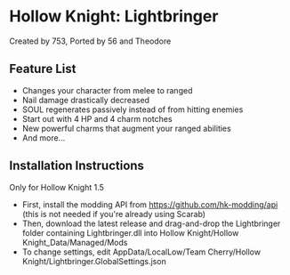 # Hollow Knight: Lightbringer

Created by 753, Ported by 56 and Theodore

## Feature List

+ Changes your character from melee to ranged
+ Nail damage drastically decreased
+ SOUL regenerates passively instead of from hitting enemies
+ Start out with 4 HP and 4 charm notches
+ New powerful charms that augment your ranged abilities
+ And more...

## Installation Instructions

Only for Hollow Knight 1.5 
+ First, install the modding API from https://github.com/hk-modding/api (this is not needed if you're already using Scarab)
+ Then, download the latest release and drag-and-drop the Lightbringer folder containing Lightbringer.dll into Hollow Knight/Hollow Knight_Data/Managed/Mods
+ To change settings, edit AppData/LocalLow/Team Cherry/Hollow Knight/Lightbringer.GlobalSettings.json
